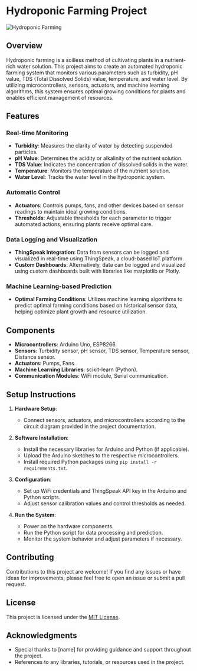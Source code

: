 # Hydroponic Farming Project

![Hydroponic Farming](hydroponic_image.jpg)

## Overview

Hydroponic farming is a soilless method of cultivating plants in a nutrient-rich water solution. This project aims to create an automated hydroponic farming system that monitors various parameters such as turbidity, pH value, TDS (Total Dissolved Solids) value, temperature, and water level. By utilizing microcontrollers, sensors, actuators, and machine learning algorithms, this system ensures optimal growing conditions for plants and enables efficient management of resources.

## Features

### Real-time Monitoring
- **Turbidity**: Measures the clarity of water by detecting suspended particles.
- **pH Value**: Determines the acidity or alkalinity of the nutrient solution.
- **TDS Value**: Indicates the concentration of dissolved solids in the water.
- **Temperature**: Monitors the temperature of the nutrient solution.
- **Water Level**: Tracks the water level in the hydroponic system.

### Automatic Control
- **Actuators**: Controls pumps, fans, and other devices based on sensor readings to maintain ideal growing conditions.
- **Thresholds**: Adjustable thresholds for each parameter to trigger automated actions, ensuring plants receive optimal care.

### Data Logging and Visualization
- **ThingSpeak Integration**: Data from sensors can be logged and visualized in real-time using ThingSpeak, a cloud-based IoT platform.
- **Custom Dashboards**: Alternatively, data can be logged and visualized using custom dashboards built with libraries like matplotlib or Plotly.

### Machine Learning-based Prediction
- **Optimal Farming Conditions**: Utilizes machine learning algorithms to predict optimal farming conditions based on historical sensor data, helping optimize plant growth and resource utilization.

## Components

- **Microcontrollers**: Arduino Uno, ESP8266.
- **Sensors**: Turbidity sensor, pH sensor, TDS sensor, Temperature sensor, Distance sensor.
- **Actuators**: Pumps, Fans.
- **Machine Learning Libraries**: scikit-learn (Python).
- **Communication Modules**: WiFi module, Serial communication.

## Setup Instructions

1. **Hardware Setup**:
   - Connect sensors, actuators, and microcontrollers according to the circuit diagram provided in the project documentation.

2. **Software Installation**:
   - Install the necessary libraries for Arduino and Python (if applicable).
   - Upload the Arduino sketches to the respective microcontrollers.
   - Install required Python packages using `pip install -r requirements.txt`.

3. **Configuration**:
   - Set up WiFi credentials and ThingSpeak API key in the Arduino and Python scripts.
   - Adjust sensor calibration values and control thresholds as needed.

4. **Run the System**:
   - Power on the hardware components.
   - Run the Python script for data processing and prediction.
   - Monitor the system behavior and adjust parameters if necessary.

## Contributing

Contributions to this project are welcome! If you find any issues or have ideas for improvements, please feel free to open an issue or submit a pull request.

## License

This project is licensed under the [MIT License](LICENSE).

## Acknowledgments

- Special thanks to [name] for providing guidance and support throughout the project.
- References to any libraries, tutorials, or resources used in the project.

